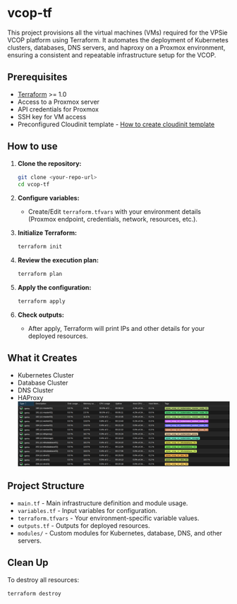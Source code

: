# vcop-tf

This project provisions all the virtual machines (VMs) required for the VPSie VCOP platform using Terraform. It automates the deployment of Kubernetes clusters, databases, DNS servers, and haproxy on a Proxmox environment, ensuring a consistent and repeatable infrastructure setup for the VCOP.

## Prerequisites

- [Terraform](https://www.terraform.io/downloads.html) >= 1.0
- Access to a Proxmox server
- API credentials for Proxmox
- SSH key for VM access
- Preconfigured Cloudinit template - [How to create cloudinit template](./docs/citemplate.md)

## How to use

1. **Clone the repository:**

   ```bash
   git clone <your-repo-url>
   cd vcop-tf
   ```

2. **Configure variables:**
   - Create/Edit `terraform.tfvars` with your environment details (Proxmox endpoint, credentials, network, resources, etc.).

3. **Initialize Terraform:**

   ```bash
   terraform init
   ```

4. **Review the execution plan:**

   ```bash
   terraform plan
   ```

5. **Apply the configuration:**

   ```bash
   terraform apply
   ```

6. **Check outputs:**
   - After apply, Terraform will print IPs and other details for your deployed resources.

## What it Creates

- Kubernetes Cluster
- Database Cluster
- DNS Cluster
- HAProxy
![alt text](img/vms.png)

## Project Structure

- `main.tf` - Main infrastructure definition and module usage.
- `variables.tf` - Input variables for configuration.
- `terraform.tfvars` - Your environment-specific variable values.
- `outputs.tf` - Outputs for deployed resources.
- `modules/` - Custom modules for Kubernetes, database, DNS, and other servers.

## Clean Up

To destroy all resources:

```bash
terraform destroy
```
